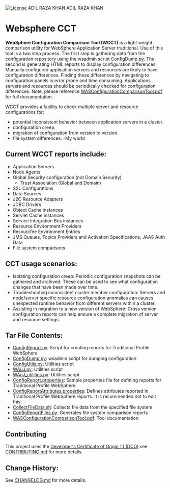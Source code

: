 [![License](https://img.shields.io/badge/License-ASL%202.0-green.svg)](https://opensource.org/licenses/Apache-2.0)
ADIL RAZA KHAN
ADIL RAZA KHAN
# Websphere CCT 

**WebSphere Configuration Comparison Tool (WCCT)** is a light weight comparison utility for WebSphere Application Server traditional.  Use of this tool is a two step process.  The first step is gathering data from the configuration repository using the wsadmin script ConfigDump.py.  The second is generating HTML reports to display configuration differences.  Manually configured application servers and resources are likely to have configuration differences. Finding these differences by navigating to configuration panels is error prone and time consuming. Applications servers and resources should be periodically checked for configuration differences.  Note, please reference [WASConfigurationComparisonTool.pdf](WASConfigurationComparisonTool.pdf) for full documentation.  

WCCT provides a facility to check multiple server and resource configurations for:
- potential inconsistent behavior between application servers in a cluster.
- configuration creep.
- migration of configuration from version to version.
- file system differences. -My world

## Current WCCT reports include:
- Application Servers
- Node Agents
- Global Security configuration (not Domain Security)
  - Trust Association (Global and Domain)
- SSL Configurations
- Data Sources
- J2C Resource Adapters
- JDBC Drivers
- Object Cache instances
- Servlet Cache instances
- Service Integration Bus instances
- Resource Environment Providers
- Resourcfee Environment Entries
- JMS Queues, Topics Providers and Activation Specifications, JAAS Auth Data
- File system comparisons

## CCT usage scenarios:
- Isolating configuration creep: Periodic configuration snapshots can be gathered and archived. These can be used to see what configuration changes that have been made over time.
- Troubleshooting inconsistent cluster member configuration: Servers and node/server specific resource configuration anomalies can causes unexpected runtime behavior from different servers within a cluster.
- Assisting in migration to a new version of WebSphere: Cross version configuration reports can help ensure a complete migration of server and resource settings.

## Tar File Contents:
- [ConfigReport.py](ConfigReport.py): Script for creating reports for Traditional Profile WebSphere
- [ConfigDump.py](ConfigDump.py): wsadmin script for dumping configuration
- [ConfigUtils.py](ConfigUtils.py): Utilities script
- [WAuJ.py](WAuJ.py): Utilities script
- [WAuJ_utilities.py](WAuJ_utilities.py): Utilities script
- [ConfigReport.properties](ConfigReport.properties): Sample properties file for defining reports for Traditional Profile WebSphere
- [ConfigReportAttributes.properties](ConfigReportAttributes.properties): Defines attributes reported in Traditional Profile WebSphere reports.  It is recommended not to edit this.
- [CollectFileData.sh](CollectFileData.sh): Collects file data from the specified file system
- [ConfigReportFiles.py](ConfigReportFiles.py): Generates file system comparison reports
- [WASConfigurationComparisonTool.pdf](WASConfigurationComparisonTool.pdf): Tool documentation

## Contributing

This project uses the [Developer's Certificate of Origin 1.1 (DCO)](https://github.com/hyperledger/fabric/blob/master/docs/source/DCO1.1.txt) see [CONTRIBUTING.md](CONTRIBUTING.md) for more details.

## Change History:

See [CHANGELOG.md](CHANGELOG.md) for more details.

